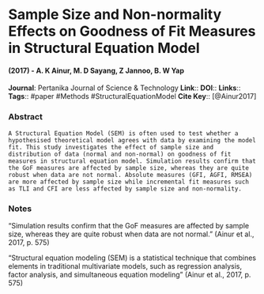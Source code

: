 # Sample Size and Non-normality Effects on Goodness of Fit Measures in Structural Equation Model
#### (2017) - A. K Ainur, M. D Sayang, Z Jannoo, B. W Yap
**Journal**: Pertanika Journal of Science & Technology
**Link**:: 
**DOI**:: 
**Links**:: 
**Tags**:: #paper #Methods #StructuralEquationModel 
**Cite Key**:: [@Ainur2017]

### Abstract

```
A Structural Equation Model (SEM) is often used to test whether a hypothesised theoretical model agrees with data by examining the model fit. This study investigates the effect of sample size and distribution of data (normal and non-normal) on goodness of fit measures in structural equation model. Simulation results confirm that the GoF measures are affected by sample size, whereas they are quite robust when data are not normal. Absolute measures (GFI, AGFI, RMSEA) are more affected by sample size while incremental fit measures such as TLI and CFI are less affected by sample size and non-normality.
```

### Notes

“Simulation results confirm that the GoF measures are affected by sample size, whereas they are quite robust when data are not normal.” (Ainur et al., 2017, p. 575)

“Structural equation modeling (SEM) is a statistical technique that combines elements in traditional multivariate models, such as regression analysis, factor analysis, and simultaneous equation modeling” (Ainur et al., 2017, p. 575)